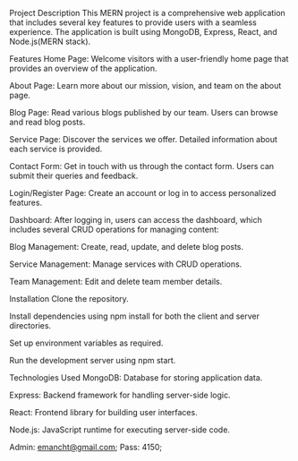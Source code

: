 Project Description This MERN project is a comprehensive web application that includes several key features to provide users with a seamless experience. The application is built using MongoDB, Express, React, and Node.js(MERN stack).

Features Home Page: Welcome visitors with a user-friendly home page that provides an overview of the application.

About Page: Learn more about our mission, vision, and team on the about page.

Blog Page: Read various blogs published by our team. Users can browse and read blog posts.

Service Page: Discover the services we offer. Detailed information about each service is provided.

Contact Form: Get in touch with us through the contact form. Users can submit their queries and feedback.

Login/Register Page: Create an account or log in to access personalized features.

Dashboard: After logging in, users can access the dashboard, which includes several CRUD operations for managing content:

Blog Management: Create, read, update, and delete blog posts.

Service Management: Manage services with CRUD operations.

Team Management: Edit and delete team member details.

Installation Clone the repository.

Install dependencies using npm install for both the client and server directories.

Set up environment variables as required.

Run the development server using npm start.

Technologies Used MongoDB: Database for storing application data.

Express: Backend framework for handling server-side logic.

React: Frontend library for building user interfaces.

Node.js: JavaScript runtime for executing server-side code.

Admin: emancht@gmail.com; Pass: 4150;
